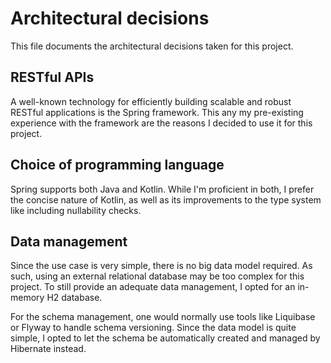 # Architectural decisions

This file documents the architectural decisions taken for this project.

## RESTful APIs

A well-known technology for efficiently building scalable and robust RESTful applications is the Spring framework.
This any my pre-existing experience with the framework are the reasons I decided to use it for this project.

## Choice of programming language

Spring supports both Java and Kotlin.
While I'm proficient in both, I prefer the concise nature of Kotlin, as well as its improvements to the type system like including nullability checks.

## Data management

Since the use case is very simple, there is no big data model required.
As such, using an external relational database may be too complex for this project.
To still provide an adequate data management, I opted for an in-memory H2 database.

For the schema management, one would normally use tools like Liquibase or Flyway to handle schema versioning.
Since the data model is quite simple, I opted to let the schema be automatically created and managed by Hibernate instead.
